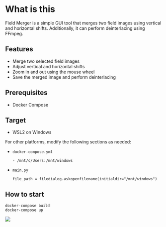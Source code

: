# What is this

Field Merger is a simple GUI tool that merges two field images using vertical and horizontal shifts. Additionally, it can perform deinterlacing using FFmpeg.

## Features

- Merge two selected field images
- Adjust vertical and horizontal shifts
- Zoom in and out using the mouse wheel
- Save the merged image and perform deinterlacing

## Prerequisites

- Docker Compose

## Target

- WSL2 on Windows

For other platforms, modify the following sections as needed:
- `docker-compose.yml`
    ```
    - /mnt/c/Users:/mnt/windows
    ```
- `main.py`
    ```
    file_path = filedialog.askopenfilename(initialdir="/mnt/windows")
    ```

## How to start
```
docker-compose build
docker-compose up
```

![](img/recording.gif)
